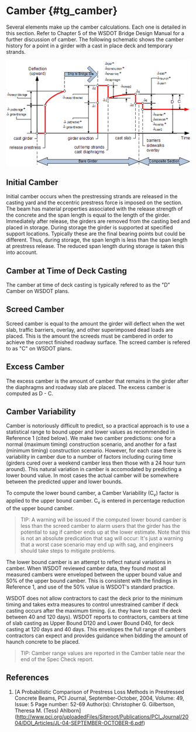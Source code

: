 Camber {#tg_camber}
======================================
Several elements make up the camber calculations. Each one is detailed in this section. Refer to Chapter 5 of the WSDOT Bridge Design Manual for a further discussion of camber. The following schematic shows the camber history for a point in a girder with a cast in place deck and temporary strands.

![](Camber.gif)


Initial Camber
----------------
Initial camber occurs when the prestressing strands are released in the casting yard and the eccentric prestress force is imposed on the section. The beam has material properties associated with the release strength of the concrete and the span length is equal to the length of the girder. Immediately after release, the girders are removed from the casting bed and placed in storage. During storage the girder is supported at specified support locations. Typically these are the final bearing points but could be different. Thus, during storage, the span length is less than the span length at prestress release. The reduced span length during storage is taken this into account.

Camber at Time of Deck Casting
------------------------------
The camber at time of deck casting is typically refered to as the "D" Camber on WSDOT plans.

Screed Camber 
---------------
Screed camber is equal to the amount the girder will deflect when the wet slab, traffic barriers, overlay, and other superimposed dead loads are placed. This is the amount the screeds must be cambered in order to achieve the correct finished roadway surface. The screed camber is refered to as "C" on WSDOT plans.

Excess Camber
-------------------
The excess camber is the amount of camber that remains in the girder after the diaphragms and roadway slab are placed. The excess camber is computed as D - C.  

Camber Variability
----------------------
Camber is notoriously difficult to predict, so a practical approach is to use a statistical range to bound upper and lower values as recommended in Reference 1 (cited below). We make two camber predictions: one for a normal (maximum timing) construction scenario, and another for a fast (minimum timing) construction scenario. However, for each case there is variability in camber due to a number of factors including curing time (girders cured over a weekend camber less then those with a 24 hour turn around). This natural variation in camber is accomodated by predicting a lower bound value. In most cases the actual camber will be somewhere between the predicted upper and lower bounds. 

To compute the lower bound camber, a Camber Variability (C<sub>v</sub>) factor is applied to the upper bound camber. C<sub>v</sub> is entered in percentage reduction of the upper bound camber.

> TIP: A warning will be issued if the computed lower bound camber is less than the screed camber to alarm users that the girder has the potential to sag if camber ends up at the lower estimate. Note that this is not an absolute predication that sag will occur: It's just a warning that a worst case scenario may end up with sag, and engineers should take steps to mitigate problems.

The lower bound camber is an attempt to reflect natural variations in camber. When WSDOT reviewed camber data, they found most all measured cambers were enveloped between the upper bound value and 50% of the upper bound camber. This is consistent with the findings in Reference 1, and use of the 50% value is WSDOT's standard practice.

WSDOT does not allow contractors to cast the deck prior to the minimum timing and takes extra measures to control unrestrained camber if deck casting occurs after the maximum timing. (i.e. they have to cast the deck between 40 and 120 days). WSDOT reports to contractors, cambers at time of slab casting as Upper Bound D120 and Lower Bound D40, for deck casting at 120 days and 40 days. This envelopes the full range of cambers contractors can expect and provides guidance when bidding the amount of haunch concrete to be placed.

> TIP: Camber range values are reported in the Camber table near the end of the Spec Check report.

References
-----------
1. [A Probabilistic Comparison of Prestress Loss Methods in Prestressed Concrete Beams, PCI Journal, September-October, 2004, Volume: 49, Issue: 5 Page number: 52-69 Author(s): Christopher G. Gilbertson, Theresa M. (Tess) Ahlborn] (http://www.pci.org/uploadedFiles/Siteroot/Publications/PCI_Journal/2004/DOI_Articles/JL-04-SEPTEMBER-OCTOBER-6.pdf)

